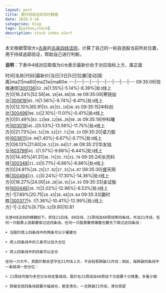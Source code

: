 ```yaml
---
layout: post
title: 股价四线法则实时数据
date: 2020-5-10
categories: blog
tags: [python,stock]
description: stock index alert
---
```



本文根据雪球大v[古泉](https://xueqiu.com/u/7148646888)的[古泉四线法则](https://xueqiu.com/7148646888/130498192)，计算了自己的一些自选股当前所处位置，用于持续追踪验证，帮助自己进行判断。

**说明**：下表中4线对应取值为`红色`表示最新价处于对应指标上方，属正面

时间|名称|代码|最新价|当日|3日|5日|位置|变动|距离|ma21|ma60|ma21w|ma60w
---|---|---|---|---|---|---|---|---
09:35:09|信维通信|[300136](https://xueqiu.com/S/SZ300136)|`52.28`|1.55%|-5.14%|-8.39%|处`3`线上方|0|16.24%|52.56|`46.10`|`44.08`|`38.90`
09:35:09|寒锐钴业|[300618](https://xueqiu.com/S/SZ300618)|`65.79`|1.56%|-9.74%|-8.41%|处`3`线上方|0|12.10%|65.91|`55.85`|`55.19`|`58.95`
09:35:15|中科创达|[300496](https://xueqiu.com/S/SZ300496)|`98.15`|2.10%|-11.01%|-0.41%|处`4`线上方|0|51.49%|`83.12`|`68.12`|`66.26`|`50.16`
09:35:19|中科曙光|[603019](https://xueqiu.com/S/SH603019)|`45.2`|0.53%|-13.59%|-11.75%|处`4`线上方|0|21.73%|`43.51`|`39.52`|`37.71`|`30.33`
09:35:20|诺力股份|[603611](https://xueqiu.com/S/SH603611)|`20.99`|1.40%|-6.67%|-6.71%|处`3`线上方|0|6.13%|21.60|`20.51`|`19.64`|`17.80`
09:35:21|华友钴业|[603799](https://xueqiu.com/S/SH603799)|`41.3`|1.57%|-9.66%|-6.44%|处`3`线上方|0|14.45%|41.31|`36.75`|`35.75`|`31.79`
09:35:24|长亮科技|[300348](https://xueqiu.com/S/SZ300348)|`21.33`|0.71%|-6.66%|-8.86%|处`4`线上方|0|24.81%|`20.25`|`17.92`|`17.31`|`14.07`
09:35:30|盛天网络|[300494](https://xueqiu.com/S/SZ300494)|`21.11`|0.24%|-17.30%|-14.36%|处`3`线上方|0|18.27%|24.00|`18.28`|`16.91`|`14.55`
09:35:33|金证股份|[600446](https://xueqiu.com/S/SH600446)|`20.75`|2.02%|-12.96%|-8.53%|处`3`线上方|-1|7.69%|20.75|`18.43`|`18.44`|`19.64`
09:35:33|赢时胜|[300377](https://xueqiu.com/S/SZ300377)|`9.7`|1.36%|-10.41%|-12.99%|处`1`线上方|-1|-2.62%|9.71|`9.52`|9.90|10.81

```
古泉4线法则的精髓如下。抓住21日线、60日线、21周线及60周线等四条线，外加21月线，任何一只股票上涨都要穿过这四条线，任何一只股票要想爆雷也要先下穿过这四条线：

+ 当股价爬上四条线中的两条可以少量建仓

+ 爬上四条线中的三条可以加大仓位

+ 爬上四条线中的四条可以全仓

任何一只大牛，其股价都会坚守在21月线上方，不会轻易跌破21月线；相反，每跌破四条线中一条就减一些仓位：

+ 21周线可做为多空分水岭及警戒线，股价在21周线及60周线下方就要十分慎重，多看少做

+ 跌破全部四条线就要大幅减仓，甚至清仓，一旦跌破21月线，清仓观望
```